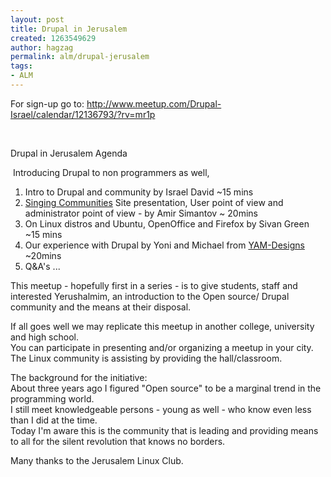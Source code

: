 ```yaml
---
layout: post
title: Drupal in Jerusalem
created: 1263549629
author: hagzag
permalink: alm/drupal-jerusalem
tags:
- ALM
---
```

<p>For sign-up go to:&nbsp;<a href="http://www.meetup.com/Drupal-Israel/calendar/12136793/?rv=mr1p">http://www.meetup.com/Drupal-Israel/calendar/12136793/?rv=mr1p</a></p>
<p>&nbsp;</p>
<p><span class="summary">Drupal in Jerusalem&nbsp;</span>Agenda</p>
<p>&nbsp;Introducing Drupal to non programmers as well,</p>
<ol>
    <li>Intro to Drupal and community  by Israel David ~15 mins</li>
    <li><a href="http://kehilotsharot.org.il/" target="_blank">Singing Communities</a> Site presentation, User point of view and administrator point of view - by Amir Simantov ~ 20mins</li>
    <li>On Linux distros and Ubuntu, OpenOffice and Firefox  by Sivan Green ~15 mins</li>
    <li>Our experience with Drupal by Yoni and Michael from <a href="http://www.yam-designs.com/" target="_blank">YAM-Designs</a> ~20mins</li>
    <li>Q&amp;A's ...</li>
</ol>
<p>This meetup - hopefully first in a series - is to give students, staff and interested Yerushalmim, an introduction to the Open source/ Drupal community and the means at their disposal.</p>
<p>If all goes well we may replicate this meetup in another college, university and high school.  <br />
You can participate in presenting and/or organizing a meetup in your city. <br />
The Linux community is assisting by providing the hall/classroom.</p>
<p>The background for the initiative: <br />
About three years ago I figured &quot;Open source&quot; to be a marginal trend in the programming world. <br />
I still meet knowledgeable persons - young as well - who know even less than I did at the time.  <br />
Today I'm aware this is the community that is leading and providing means to all for the silent revolution that knows no borders.</p>
<p>Many thanks to the Jerusalem Linux Club.</p>
